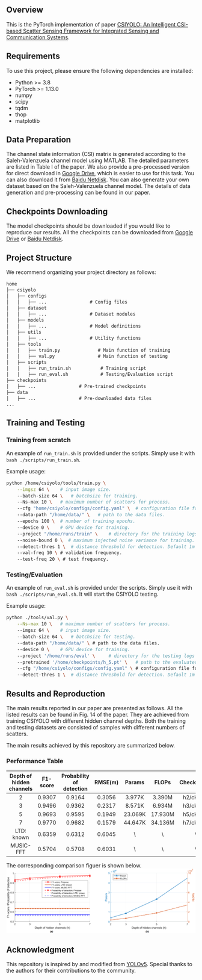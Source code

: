 ## Overview

This is the PyTorch implementation of paper [CSIYOLO: An Intelligent CSI-based Scatter
Sensing Framework for Integrated Sensing and
Communication Systems](https://arxiv.org).

## Requirements

To use this project, please ensure the following dependencies are installed:

- Python >= 3.8
- PyTorch >= 1.13.0
- numpy
- scipy
- tqdm
- thop
- matplotlib

## Data Preparation


The channel state information (CSI) matrix is generated according to the Saleh-Valenzuela channel model using MATLAB. The detailed parameters are listed in Table I of the paper. We also provide a pre-processed version for direct download in [Google Drive](), which is easier to use for this task. You can also download it from [Baidu Netdisk]().
You can also generate your own dataset based on the Saleh-Valenzuela channel model. The details of data generation and pre-processing can be found in our paper.


## Checkpoints Downloading

The model checkpoints should be downloaded if you would like to reproduce our results. All the checkpoints can be downloaded from [Google Drive]() or [Baidu Netdisk]().

## Project Structure

We recommend organizing your project directory as follows:

```
home
├── csiyolo
│   ├── configs
│   │   ├── ...                # Config files
│   ├── dataset
│   │   ├── ...                # Dataset modules
│   ├── models
│   │   ├── ...                # Model definitions
│   ├── utils
│   │   ├── ...                # Utility functions
│   ├── tools
│   │   ├── train.py              # Main function of training
│   │   ├── val.py                # Main function of testing
│   ├── scripts
│   │   ├── run_train.sh           # Training script
│   │   ├── run_eval.sh            # Testing/Evaluation script
├── checkpoints
│   ├── ...                # Pre-trained checkpoints
├── data
│   ├── ...                # Pre-downloaded data files
...
```

## Training and Testing

### Training from scratch

An example of `run_train.sh` is provided under the scripts. Simply use it with `bash ./scripts/run_train.sh`. 

Example usage:
```bash
python /home/csiyolo/tools/train.py \
    --imgsz 64 \    # input image size.
    --batch-size 64 \   # batchsize for training.
    --Ns-max 10 \   # maximum number of scatters for process.
    --cfg "home/csiyolo/configs/config.yaml" \  # configuration file for the model, which controls the detailed model architecture such as h.
    --data-path "/home/data/" \   # path to the data files.
    --epochs 100 \  # number of training epochs.
    --device 0 \    # GPU device for training. 
    --project "/home/runs/train" \    # directory for the training logs and results.
    --noise-bound 0 \  # maximum injected noise variance for training. Set to 0 for no noise injection.
    --detect-thres 1 \  # distance threshold for detection. Default 1m in this experiment.
    --val-freq 10 \ # validation frequency.
    --test-freq 20 \ # test frequency.
```


### Testing/Evaluation

An example of `run_eval.sh` is provided under the scripts. Simply use it with `bash ./scripts/run_eval.sh`. It will start the CSIYOLO testing. 

Example usage:
```bash
python ./tools/val.py \
    --Ns-max 10 \   # maximum number of scatters for process.
    --imgsz 64 \    # input image size.
    --batch-size 64 \   # batchsize for testing.
    --data-path "/home/data/" \ # path to the data files.
    --device 0 \    # GPU device for training.
    --project '/home/runs/eval' \     # directory for the testing logs and results.
    --pretrained '/home/checkpoints/h_5.pt' \   # path to the evaluated model.
    --cfg "/home/csiyolo/configs/config.yaml" \ # configuration file for the model, which controls the detailed model architecture such as h.
    --detect-thres 1 \  # distance threshold for detection. Default 1m in this experiment.
```

## Results and Reproduction

The main results reported in our paper are presented as follows. All the listed results can be found in Fig. 14 of the paper. They are achieved from training CSIYOLO with different hidden channel depths. Both the training and testing datasets are consisted of samples with different numbers of scatters.

The main results achieved by this repository are summarized below.  

### Performance Table

Depth of <br> hidden channels | F1-score | Probability <br> of detection | RMSE(m) | Params | FLOPs | Checkpoints
:--: | :--: | :--: | :--: | :--: | :--: | :--:
2 | 0.9307 | 0.9164 | 0.3056 | 3.977K | 3.390M | h2/ckpt.pt |
3 | 0.9496 | 0.9362 | 0.2317  | 8.571K | 6.934M | h3/ckpt.pt |
5 | 0.9693 | 0.9595 | 0.1949 | 23.069K | 17.930M | h5/ckpt.pt |
7 | 0.9770 | 0.9682 | 0.1579 | 44.647K | 34.136M | h7/ckpt.pt |
LTD: known | 0.6359 | 0.6312 | 0.6045 | \ | \ | \ |
MUSIC-FFT | 0.5704 | 0.5708 | 0.6031 | \ | \ | \ |

The corresponding comparison figuer is shown below.
![Fig. 14](./resource/fig1.png)


## Acknowledgment

This repository is inspired by and modified from [YOLOv5](https://github.com/ultralytics/yolov5). Special thanks to the authors for their contributions to the community.